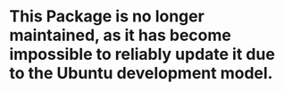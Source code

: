 # This Package is no longer maintained, as it has become impossible to reliably update it due to the Ubuntu development model.
